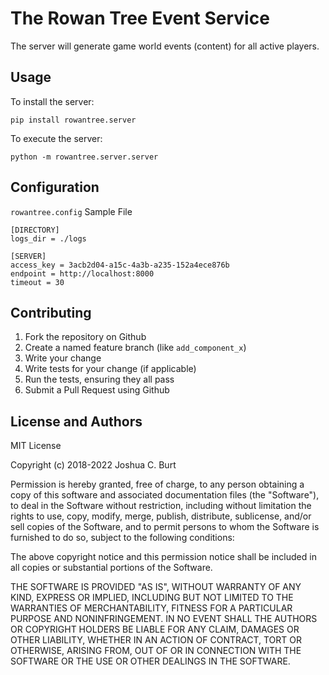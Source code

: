 # The Rowan Tree Event Service

The server will generate game world events (content) for all active players.

## Usage

To install the server:
```
pip install rowantree.server
```

To execute the server:
```
python -m rowantree.server.server
```

## Configuration
`rowantree.config` Sample File
```
[DIRECTORY]
logs_dir = ./logs

[SERVER]
access_key = 3acb2d04-a15c-4a3b-a235-152a4ece876b
endpoint = http://localhost:8000
timeout = 30
```


Contributing
------------
1. Fork the repository on Github
2. Create a named feature branch (like `add_component_x`)
3. Write your change
4. Write tests for your change (if applicable)
5. Run the tests, ensuring they all pass
6. Submit a Pull Request using Github

License and Authors
-------------------
MIT License

Copyright (c) 2018-2022 Joshua C. Burt

Permission is hereby granted, free of charge, to any person obtaining a copy
of this software and associated documentation files (the "Software"), to deal
in the Software without restriction, including without limitation the rights
to use, copy, modify, merge, publish, distribute, sublicense, and/or sell
copies of the Software, and to permit persons to whom the Software is
furnished to do so, subject to the following conditions:

The above copyright notice and this permission notice shall be included in all
copies or substantial portions of the Software.

THE SOFTWARE IS PROVIDED "AS IS", WITHOUT WARRANTY OF ANY KIND, EXPRESS OR
IMPLIED, INCLUDING BUT NOT LIMITED TO THE WARRANTIES OF MERCHANTABILITY,
FITNESS FOR A PARTICULAR PURPOSE AND NONINFRINGEMENT. IN NO EVENT SHALL THE
AUTHORS OR COPYRIGHT HOLDERS BE LIABLE FOR ANY CLAIM, DAMAGES OR OTHER
LIABILITY, WHETHER IN AN ACTION OF CONTRACT, TORT OR OTHERWISE, ARISING FROM,
OUT OF OR IN CONNECTION WITH THE SOFTWARE OR THE USE OR OTHER DEALINGS IN THE
SOFTWARE.
